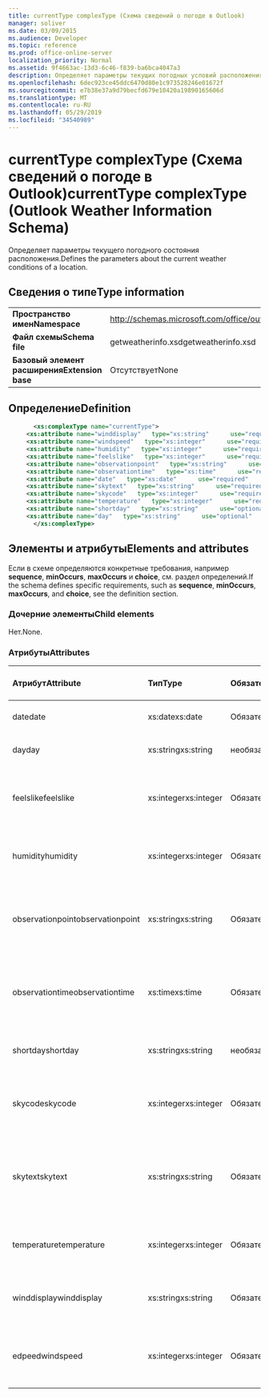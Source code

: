 ```yaml
---
title: currentType complexType (Схема сведений о погоде в Outlook)
manager: soliver
ms.date: 03/09/2015
ms.audience: Developer
ms.topic: reference
ms.prod: office-online-server
localization_priority: Normal
ms.assetid: 9f4663ac-13d3-6c46-f839-ba6bca4047a3
description: Определяет параметры текущих погодных условий расположения.
ms.openlocfilehash: 6dec923ce45ddc6470d80e1c973528246e01672f
ms.sourcegitcommit: e7b38e37a9d79becfd679e10420a19890165606d
ms.translationtype: MT
ms.contentlocale: ru-RU
ms.lasthandoff: 05/29/2019
ms.locfileid: "34540989"
---
```

# <a name="currenttype-complextype-outlook-weather-information-schema"></a><span data-ttu-id="b395c-103">currentType complexType (Схема сведений о погоде в Outlook)</span><span class="sxs-lookup"><span data-stu-id="b395c-103">currentType complexType (Outlook Weather Information Schema)</span></span>

<span data-ttu-id="b395c-104">Определяет параметры текущего погодного состояния расположения.</span><span class="sxs-lookup"><span data-stu-id="b395c-104">Defines the parameters about the current weather conditions of a location.</span></span>
  
## <a name="type-information"></a><span data-ttu-id="b395c-105">Сведения о типе</span><span class="sxs-lookup"><span data-stu-id="b395c-105">Type information</span></span>

|||
|:-----|:-----|
|<span data-ttu-id="b395c-106">**Пространство имен**</span><span class="sxs-lookup"><span data-stu-id="b395c-106">**Namespace**</span></span> <br/> |http://schemas.microsoft.com/office/outlook/15/getweatherinfo.xsd  <br/> |
|<span data-ttu-id="b395c-107">**Файл схемы**</span><span class="sxs-lookup"><span data-stu-id="b395c-107">**Schema file**</span></span> <br/> |<span data-ttu-id="b395c-108">getweatherinfo.xsd</span><span class="sxs-lookup"><span data-stu-id="b395c-108">getweatherinfo.xsd</span></span>  <br/> |
|<span data-ttu-id="b395c-109">**Базовый элемент расширения**</span><span class="sxs-lookup"><span data-stu-id="b395c-109">**Extension base**</span></span> <br/> |<span data-ttu-id="b395c-110">Отсутствует</span><span class="sxs-lookup"><span data-stu-id="b395c-110">None</span></span>  <br/> |
   
## <a name="definition"></a><span data-ttu-id="b395c-111">Определение</span><span class="sxs-lookup"><span data-stu-id="b395c-111">Definition</span></span>

```XML
       <xs:complexType name="currentType">
     <xs:attribute name="winddisplay"   type="xs:string"      use="required"     />
     <xs:attribute name="windspeed"   type="xs:integer"      use="required"     />
     <xs:attribute name="humidity"   type="xs:integer"      use="required"     />
     <xs:attribute name="feelslike"   type="xs:integer"      use="required"     />
     <xs:attribute name="observationpoint"   type="xs:string"      use="required"     />
     <xs:attribute name="observationtime"   type="xs:time"      use="required"     />
     <xs:attribute name="date"   type="xs:date"      use="required"     />
     <xs:attribute name="skytext"   type="xs:string"      use="required"     />
     <xs:attribute name="skycode"   type="xs:integer"      use="required"     />
     <xs:attribute name="temperature"   type="xs:integer"      use="required"     />
     <xs:attribute name="shortday"   type="xs:string"      use="optional"     />
     <xs:attribute name="day"   type="xs:string"      use="optional"     />
       </xs:complexType>

```

## <a name="elements-and-attributes"></a><span data-ttu-id="b395c-112">Элементы и атрибуты</span><span class="sxs-lookup"><span data-stu-id="b395c-112">Elements and attributes</span></span>

<span data-ttu-id="b395c-113">Если в схеме определяются конкретные требования, например **sequence**, **minOccurs**, **maxOccurs** и **choice**, см. раздел определений.</span><span class="sxs-lookup"><span data-stu-id="b395c-113">If the schema defines specific requirements, such as **sequence**, **minOccurs**, **maxOccurs**, and **choice**, see the definition section.</span></span> 
  
### <a name="child-elements"></a><span data-ttu-id="b395c-114">Дочерние элементы</span><span class="sxs-lookup"><span data-stu-id="b395c-114">Child elements</span></span>

<span data-ttu-id="b395c-115">Нет.</span><span class="sxs-lookup"><span data-stu-id="b395c-115">None.</span></span>
  
### <a name="attributes"></a><span data-ttu-id="b395c-116">Атрибуты</span><span class="sxs-lookup"><span data-stu-id="b395c-116">Attributes</span></span>

|<span data-ttu-id="b395c-117">**Атрибут**</span><span class="sxs-lookup"><span data-stu-id="b395c-117">**Attribute**</span></span>|<span data-ttu-id="b395c-118">**Тип**</span><span class="sxs-lookup"><span data-stu-id="b395c-118">**Type**</span></span>|<span data-ttu-id="b395c-119">**Обязательный**</span><span class="sxs-lookup"><span data-stu-id="b395c-119">**Required**</span></span>|<span data-ttu-id="b395c-120">**Описание**</span><span class="sxs-lookup"><span data-stu-id="b395c-120">**Description**</span></span>|<span data-ttu-id="b395c-121">**Возможные значения**</span><span class="sxs-lookup"><span data-stu-id="b395c-121">**Possible values**</span></span>|
|:-----|:-----|:-----|:-----|:-----|
|<span data-ttu-id="b395c-122">date</span><span class="sxs-lookup"><span data-stu-id="b395c-122">date</span></span>  <br/> |<span data-ttu-id="b395c-123">xs:date</span><span class="sxs-lookup"><span data-stu-id="b395c-123">xs:date</span></span>  <br/> |<span data-ttu-id="b395c-124">Обязательный</span><span class="sxs-lookup"><span data-stu-id="b395c-124">required</span></span>  <br/> |<span data-ttu-id="b395c-125">Указывает сегодня.</span><span class="sxs-lookup"><span data-stu-id="b395c-125">Specifies today's date.</span></span>  <br/> |<span data-ttu-id="b395c-126">Значение типа xs:date</span><span class="sxs-lookup"><span data-stu-id="b395c-126">A value of the type xs:date</span></span>  <br/> |
|<span data-ttu-id="b395c-127">day</span><span class="sxs-lookup"><span data-stu-id="b395c-127">day</span></span>  <br/> |<span data-ttu-id="b395c-128">xs:string</span><span class="sxs-lookup"><span data-stu-id="b395c-128">xs:string</span></span>  <br/> |<span data-ttu-id="b395c-129">необязательный</span><span class="sxs-lookup"><span data-stu-id="b395c-129">optional</span></span>  <br/> |<span data-ttu-id="b395c-130">Указывает день для прогноза.</span><span class="sxs-lookup"><span data-stu-id="b395c-130">Specifies a day for the forecast.</span></span>  <br/> |<span data-ttu-id="b395c-131">Значение типа xs:string</span><span class="sxs-lookup"><span data-stu-id="b395c-131">A value of the type xs:string</span></span>  <br/> |
|<span data-ttu-id="b395c-132">feelslike</span><span class="sxs-lookup"><span data-stu-id="b395c-132">feelslike</span></span>  <br/> |<span data-ttu-id="b395c-133">xs:integer</span><span class="sxs-lookup"><span data-stu-id="b395c-133">xs:integer</span></span>  <br/> |<span data-ttu-id="b395c-134">Обязательный</span><span class="sxs-lookup"><span data-stu-id="b395c-134">required</span></span>  <br/> |<span data-ttu-id="b395c-135">Указывает температуру текущей погоды.</span><span class="sxs-lookup"><span data-stu-id="b395c-135">Specifies the temperature of how the current weather feels like.</span></span>  <br/> |<span data-ttu-id="b395c-136">Значение типа xs:integer</span><span class="sxs-lookup"><span data-stu-id="b395c-136">A value of the type xs:integer</span></span>  <br/> |
|<span data-ttu-id="b395c-137">humidity</span><span class="sxs-lookup"><span data-stu-id="b395c-137">humidity</span></span>  <br/> |<span data-ttu-id="b395c-138">xs:integer</span><span class="sxs-lookup"><span data-stu-id="b395c-138">xs:integer</span></span>  <br/> |<span data-ttu-id="b395c-139">Обязательный</span><span class="sxs-lookup"><span data-stu-id="b395c-139">required</span></span>  <br/> |<span data-ttu-id="b395c-140">Указывает текущее числовое значение влажности.</span><span class="sxs-lookup"><span data-stu-id="b395c-140">Specifies the current numerical humidity value.</span></span>  <br/> |<span data-ttu-id="b395c-141">Значение типа xs:integer</span><span class="sxs-lookup"><span data-stu-id="b395c-141">A value of the type xs:integer</span></span>  <br/> |
|<span data-ttu-id="b395c-142">observationpoint</span><span class="sxs-lookup"><span data-stu-id="b395c-142">observationpoint</span></span>  <br/> |<span data-ttu-id="b395c-143">xs:string</span><span class="sxs-lookup"><span data-stu-id="b395c-143">xs:string</span></span>  <br/> |<span data-ttu-id="b395c-144">Обязательный</span><span class="sxs-lookup"><span data-stu-id="b395c-144">required</span></span>  <br/> |<span data-ttu-id="b395c-145">Указывает, откуда наблюдается текущая информация о погоде.</span><span class="sxs-lookup"><span data-stu-id="b395c-145">Specifies where the current weather information is observed from.</span></span>  <br/> |<span data-ttu-id="b395c-146">Значение типа xs:string</span><span class="sxs-lookup"><span data-stu-id="b395c-146">A value of the type xs:string</span></span>  <br/> |
|<span data-ttu-id="b395c-147">observationtime</span><span class="sxs-lookup"><span data-stu-id="b395c-147">observationtime</span></span>  <br/> |<span data-ttu-id="b395c-148">xs:time</span><span class="sxs-lookup"><span data-stu-id="b395c-148">xs:time</span></span>  <br/> |<span data-ttu-id="b395c-149">Обязательный</span><span class="sxs-lookup"><span data-stu-id="b395c-149">required</span></span>  <br/> |<span data-ttu-id="b395c-150">Указывает, когда будут наблюдаться текущие сведения о погоде.</span><span class="sxs-lookup"><span data-stu-id="b395c-150">Specifies when the current weather information is observed at.</span></span>  <br/> |<span data-ttu-id="b395c-151">Значение типа xs:time</span><span class="sxs-lookup"><span data-stu-id="b395c-151">A value of the type xs:time</span></span>  <br/> |
|<span data-ttu-id="b395c-152">shortday</span><span class="sxs-lookup"><span data-stu-id="b395c-152">shortday</span></span>  <br/> |<span data-ttu-id="b395c-153">xs:string</span><span class="sxs-lookup"><span data-stu-id="b395c-153">xs:string</span></span>  <br/> |<span data-ttu-id="b395c-154">необязательный</span><span class="sxs-lookup"><span data-stu-id="b395c-154">optional</span></span>  <br/> |<span data-ttu-id="b395c-155">Указывает день в сокращенной форме.</span><span class="sxs-lookup"><span data-stu-id="b395c-155">Specifies a day in abbreviated form.</span></span>  <br/> |<span data-ttu-id="b395c-156">Значение типа xs:string</span><span class="sxs-lookup"><span data-stu-id="b395c-156">A value of the type xs:string</span></span>  <br/> |
|<span data-ttu-id="b395c-157">skycode</span><span class="sxs-lookup"><span data-stu-id="b395c-157">skycode</span></span>  <br/> |<span data-ttu-id="b395c-158">xs:integer</span><span class="sxs-lookup"><span data-stu-id="b395c-158">xs:integer</span></span>  <br/> |<span data-ttu-id="b395c-159">Обязательный</span><span class="sxs-lookup"><span data-stu-id="b395c-159">required</span></span>  <br/> |<span data-ttu-id="b395c-160">Указывает код для текущего состояния погоды.</span><span class="sxs-lookup"><span data-stu-id="b395c-160">Specifies an integer code for the current weather conditions.</span></span>  <br/> |<span data-ttu-id="b395c-161">Значение типа xs:integer</span><span class="sxs-lookup"><span data-stu-id="b395c-161">A value of the type xs:integer</span></span>  <br/> |
|<span data-ttu-id="b395c-162">skytext</span><span class="sxs-lookup"><span data-stu-id="b395c-162">skytext</span></span>  <br/> |<span data-ttu-id="b395c-163">xs:string</span><span class="sxs-lookup"><span data-stu-id="b395c-163">xs:string</span></span>  <br/> |<span data-ttu-id="b395c-164">Обязательный</span><span class="sxs-lookup"><span data-stu-id="b395c-164">required</span></span>  <br/> |<span data-ttu-id="b395c-165">Указывает от одного до двух слов, описывающих текущие прогнозы погоды.</span><span class="sxs-lookup"><span data-stu-id="b395c-165">Specifies one to two words describing current weather conditions.</span></span>  <br/> |<span data-ttu-id="b395c-166">Значение типа xs:string</span><span class="sxs-lookup"><span data-stu-id="b395c-166">A value of the type xs:string</span></span>  <br/> |
|<span data-ttu-id="b395c-167">temperature</span><span class="sxs-lookup"><span data-stu-id="b395c-167">temperature</span></span>  <br/> |<span data-ttu-id="b395c-168">xs:integer</span><span class="sxs-lookup"><span data-stu-id="b395c-168">xs:integer</span></span>  <br/> |<span data-ttu-id="b395c-169">Обязательный</span><span class="sxs-lookup"><span data-stu-id="b395c-169">required</span></span>  <br/> |<span data-ttu-id="b395c-170">Указывает текущую температуру расположения.</span><span class="sxs-lookup"><span data-stu-id="b395c-170">Specifies the current temperature of the location.</span></span>  <br/> |<span data-ttu-id="b395c-171">Значение типа xs:integer</span><span class="sxs-lookup"><span data-stu-id="b395c-171">A value of the type xs:integer</span></span>  <br/> |
|<span data-ttu-id="b395c-172">winddisplay</span><span class="sxs-lookup"><span data-stu-id="b395c-172">winddisplay</span></span>  <br/> |<span data-ttu-id="b395c-173">xs:string</span><span class="sxs-lookup"><span data-stu-id="b395c-173">xs:string</span></span>  <br/> |<span data-ttu-id="b395c-174">Обязательный</span><span class="sxs-lookup"><span data-stu-id="b395c-174">required</span></span>  <br/> |<span data-ttu-id="b395c-175">Строка, описывающая текущие условия ветвей.</span><span class="sxs-lookup"><span data-stu-id="b395c-175">A string that describes the current wind conditions.</span></span>  <br/> |<span data-ttu-id="b395c-176">Значение типа xs:string</span><span class="sxs-lookup"><span data-stu-id="b395c-176">A value of the type xs:string</span></span>  <br/> |
|<span data-ttu-id="b395c-177">edpeed</span><span class="sxs-lookup"><span data-stu-id="b395c-177">windspeed</span></span>  <br/> |<span data-ttu-id="b395c-178">xs:integer</span><span class="sxs-lookup"><span data-stu-id="b395c-178">xs:integer</span></span>  <br/> |<span data-ttu-id="b395c-179">Обязательный</span><span class="sxs-lookup"><span data-stu-id="b395c-179">required</span></span>  <br/> |<span data-ttu-id="b395c-180">Указывает текущее числовое значение скорости ветвей.</span><span class="sxs-lookup"><span data-stu-id="b395c-180">Specifies the current numerical wind speed value.</span></span>  <br/> |<span data-ttu-id="b395c-181">Значение типа xs:integer</span><span class="sxs-lookup"><span data-stu-id="b395c-181">A value of the type xs:integer</span></span>  <br/> |
   

